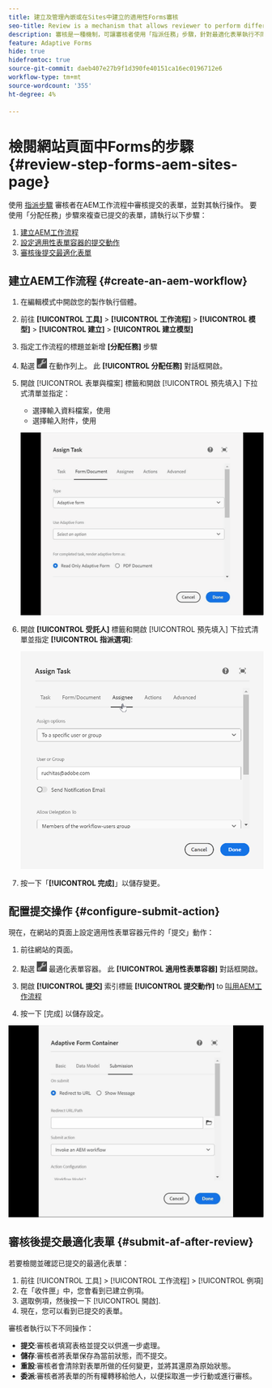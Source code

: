 ```yaml
---
title: 建立及管理內嵌或在Sites中建立的適用性Forms審核
seo-title: Review is a mechanism that allows reviewer to perform different tasks for adaptive forms using Assign Task step
description: 審核是一種機制，可讓審核者使用「指派任務」步驟，針對最適化表單執行不同工作
feature: Adaptive Forms
hide: true
hidefromtoc: true
source-git-commit: daeb407e27b9f1d390fe40151ca16ec0196712e6
workflow-type: tm+mt
source-wordcount: '355'
ht-degree: 4%

---
```



# 檢閱網站頁面中Forms的步驟 {#review-step-forms-aem-sites-page}

使用 [指派步驟](https://experienceleague.adobe.com/docs/experience-manager-cloud-service/content/forms/create-form-centric-workflows/aem-forms-workflow-step-reference.html#assign-task-step) 審核者在AEM工作流程中審核提交的表單，並對其執行操作。 要使用「分配任務」步驟來複查已提交的表單，請執行以下步驟：

1. [建立AEM工作流程](#create-an-aem-workflow)
1. [設定適用性表單容器的提交動作](#configure-submit-action)
1. [審核後提交最適化表單](#submit-af-after-review)

## 建立AEM工作流程 {#create-an-aem-workflow}

1. 在編輯模式中開啟您的製作執行個體。
1. 前往 **[!UICONTROL 工具]** >  **[!UICONTROL 工作流程]** >  **[!UICONTROL 模型]** > **[!UICONTROL 建立]** > **[!UICONTROL 建立模型]**
1. 指定工作流程的標題並新增 **[分配任務]** 步驟
1. 點選 ![settings_icon](assets/settings_icon.png) 在動作列上。 此 **[!UICONTROL 分配任務]** 對話框開啟。
1. 開啟 [!UICONTROL 表單與檔案] 標籤和開啟 [!UICONTROL 預先填入] 下拉式清單並指定：

   * 選擇輸入資料檔案，使用
   * 選擇輸入附件，使用

   ![審核步驟](/help/forms/assets/assigntask-review1.gif)

1. 開啟 **[!UICONTROL 受託人]** 標籤和開啟 [!UICONTROL 預先填入] 下拉式清單並指定 **[!UICONTROL 指派選項]**:

   ![審核步驟](/help/forms/assets/review-assignstep.png)

1. 按一下「**[!UICONTROL 完成]**」以儲存變更。

## 配置提交操作 {#configure-submit-action}

現在，在網站的頁面上設定適用性表單容器元件的「提交」動作：

1. 前往網站的頁面。
1. 點選 ![settings_icon](assets/settings_icon.png) 最適化表單容器。 此 **[!UICONTROL 適用性表單容器]** 對話框開啟。
1. 開啟 **[!UICONTROL 提交]** 索引標籤 **[!UICONTROL 提交動作]** to [叫用AEM工作流程](https://experienceleague.adobe.com/docs/experience-manager-cloud-service/content/forms/adaptive-forms-authoring/authoring-adaptive-forms-foundation-components/configure-submit-actions-and-metadata-submission/configuring-submit-actions.html?lang=en#invoke-an-aem-workflow)

1. 按一下 [完成] 以儲存設定。

![submissiontab-reviewstep](/help/forms/assets/submissiontab-reviewstep.gif)

## 審核後提交最適化表單 {#submit-af-after-review}

若要檢閱並確認已提交的最適化表單：

1. 前往 [!UICONTROL 工具] >  [!UICONTROL 工作流程] >  [!UICONTROL 例項]
1. 在「收件匣」中，您會看到已建立例項。
1. 選取例項，然後按一下 [!UICONTROL 開啟].
1. 現在，您可以看到已提交的表單。

審核者執行以下不同操作：

* **提交**:審核者填寫表格並提交以供進一步處理。
* **儲存**:審核者將表單保存為當前狀態，而不提交。
* **重設**:審核者會清除對表單所做的任何變更，並將其還原為原始狀態。
* **委派**:審核者將表單的所有權轉移給他人，以便採取進一步行動或進行審核。
